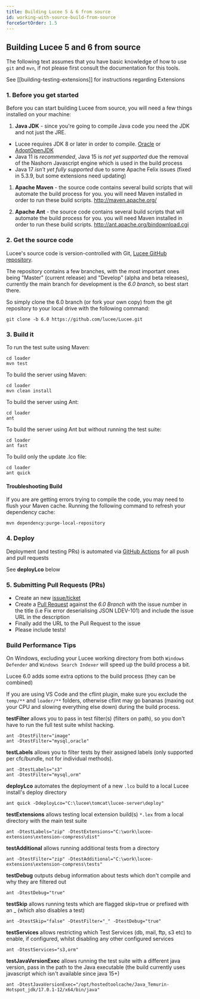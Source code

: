 ```yaml
---
title: Building Lucee 5 & 6 from source
id: working-with-source-build-from-source
forceSortOrder: 1.5
---
```


## Building Lucee 5 and 6 from source #

The following text assumes that you have basic knowledge of how to use `git` and `mvn`, if not please first consult the documentation for this tools.

See [[building-testing-extensions]] for instructions regarding Extensions

### 1. Before you get started

Before you can start building Lucee from source, you will need a few things installed on your machine:

1. **Java JDK** - since you're going to compile Java code you need the JDK and not just the JRE.  

- Lucee requires JDK 8 or later in order to compile.  [Oracle](https://www.oracle.com/technetwork/java/javase/downloads/) or [AdoptOpenJDK](https://adoptopenjdk.net/)
- Java 11 is *recommended*, Java 15 is *not yet supported* due the removal of the Nashorn Javascript engine which is used in the build process 
- Java 17 *isn't yet fully supported* due to some Apache Felix issues (fixed in 5.3.9, but some extensions need updating)

1. **Apache Maven** - the source code contains several build scripts that will automate the build process for you. you will need Maven installed in order to run these build scripts. <http://maven.apache.org/>

1. **Apache Ant** - the source code contains several build scripts that will automate the build process for you. you will need Maven installed in order to run these build scripts. <http://ant.apache.org/bindownload.cgi>

### 2. Get the source code

Lucee's source code is version-controlled with Git, [Lucee GitHub repository](https://github.com/lucee/lucee).

The repository contains a few branches, with the most important ones being "Master" (current release) and "Develop" (alpha and beta releases), currently the main branch for development is the *6.0 branch*, so best start there.

So simply clone the 6.0 branch (or fork your own copy) from the git repository to your local drive with the following command:

    git clone -b 6.0 https://github.com/lucee/Lucee.git

### 3. Build it

To run the test suite using Maven:

    cd loader
    mvn test

To build the server using Maven:

    cd loader
    mvn clean install

To build the server using Ant:

    cd loader
    ant

To build the server using Ant but without running the test suite:

    cd loader
    ant fast

To build only the update .lco file:

    cd loader
    ant quick

#### Troubleshooting Build

If you are are getting errors trying to compile the code, you may need to flush your Maven cache. Running the following command to refresh your dependency cache:

```
mvn dependency:purge-local-repository
```

### 4. Deploy

Deployment (and testing PRs) is automated via [GitHub Actions](https://github.com/lucee/Lucee/actions) for all push and pull requests

See **deployLco** below

### 5. Submitting Pull Requests (PRs)

- Create an new [issue/ticket](https://issues.lucee.org)
- Create a [Pull Request](https://github.com/lucee/Lucee/) against the *6.0 Branch* with the issue number in the title (i.e Fix error deserialising JSON LDEV-101) and include the issue URL in the description
- Finally add the URL to the Pull Request to the issue
- Please include tests!

### Build Performance Tips

On Windows, excluding your Lucee working directory from both `Windows Defender` and `Windows Search Indexer` will speed up the build process a bit.

Lucee 6.0 adds some extra options to the build process (they can be combined)

If you are using VS Code and the cflint plugin, make sure you exclude the `temp/**` and `loader/**` folders, otherwise cflint may go bananas (maxing out your CPU and slowing everything else down) during the build process.

**testFilter** allows you to pass in test filter(s) (filters on path), so you don't have to run the full test suite whilst hacking.

    ant -DtestFilter="image"
    ant -DtestFilter="mysql,oracle"

**testLabels** allows you to filter tests by their assigned labels (only supported per cfc/bundle, not for individual methods).

    ant -DtestLabels="s3"
    ant -DtestFilter="mysql,orm"

**deployLco** automates the deployment of a new `.lco` build to a local Lucee install's deploy directory

	ant quick -DdeployLco="C:\lucee\tomcat\lucee-server\deploy"

**testExtensions** allows testing local extension build(s) `*.lex` from a local directory with the main test suite

	ant -DtestLabels="zip" -DtestExtensions="C:\work\lucee-extensions\extension-compress\dist"

**testAdditional** allows running additional tests from a directory

	ant -DtestFilter="zip" -DtestAdditional="C:\work\lucee-extensions\extension-compress\tests"

**testDebug** outputs debug information about tests which don't compile and why they are filtered out

	ant -DtestDebug="true"

**testSkip** allows running tests which are flagged skip=true or prefixed with an _ (which also disables a test)

	ant -DtestSkip="false" -DtestFilter="_" -DtestDebug="true"

**testServices** allows restricting which Test Services (db, mail, ftp, s3 etc) to enable, if configured, whilst disabling any other configured services

	ant -DtestServices="s3,orm"

**testJavaVersionExec** allows running the test suite with a different java version, pass in the path to the Java executable (the build currently uses javascript which isn't available since java 15+)

	ant -DtestJavaVersionExec="/opt/hostedtoolcache/Java_Temurin-Hotspot_jdk/17.0.1-12/x64/bin/java"
